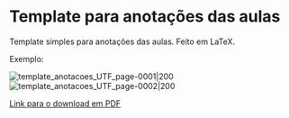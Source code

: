 # Template para anotações das aulas
Template simples para anotações das aulas. Feito em LaTeX.

Exemplo:

![template_anotacoes_UTF_page-0001|200](https://user-images.githubusercontent.com/60491870/125289893-1fe70c80-e2f6-11eb-81fd-9f806fe5364d.jpg)
![template_anotacoes_UTF_page-0002|200](https://user-images.githubusercontent.com/60491870/125289896-21183980-e2f6-11eb-878a-c19db93a0963.jpg)

[Link para o download em PDF](https://github.com/willsbit/template-anotacoes-UTF-LaTeX/files/6801462/template_anotacoes_UTF.pdf)
